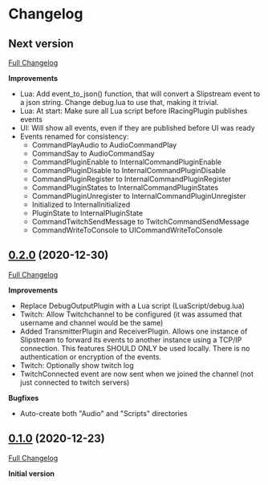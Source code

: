 ﻿# Changelog

## Next version
[Full Changelog](https://github.com/dennis/slipstream/compare/v0.2.0...main)

**Improvements**
 - Lua: Add event_to_json() function, that will convert a Slipstream event to a json string. Change debug.lua to use that, making it trivial.
 - Lua: At start: Make sure all Lua script before IRacingPlugin publishes events
 - UI: Will show all events, even if they are published before UI was ready
 - Events renamed for consistency:
   - CommandPlayAudio to AudioCommandPlay
   - CommandSay to AudioCommandSay
   - CommandPluginEnable to InternalCommandPluginEnable
   - CommandPluginDisable to InternalCommandPluginDisable
   - CommandPluginRegister to InternalCommandPluginRegister
   - CommandPluginStates to InternalCommandPluginStates
   - CommandPluginUnregister to InternalCommandPluginUnregister
   - Initialized to InternalInitialized
   - PluginState to InternalPluginState
   - CommandTwitchSendMessage to TwitchCommandSendMessage
   - CommandWriteToConsole to UICommandWriteToConsole

## [0.2.0](https://github.com/dennis/slipstream/releases/tag/v0.2.0) (2020-12-30)
[Full Changelog](https://github.com/dennis/slipstream/compare/v0.1.0...v0.2.0)

**Improvements**
 - Replace DebugOutputPlugin with a Lua script (LuaScript/debug.lua)
 - Twitch: Allow Twitchchannel to be configured (it was assumed that username and channel would be the same)
 - Added TransmitterPlugin and ReceiverPlugin. Allows one instance of Slipstream to forward its events to another instance using a TCP/IP connection. This features SHOULD ONLY be used locally. There is no authentication or encryption of the events.
 - Twitch: Optionally show twitch log
 - TwitchConnected event are now sent when we joined the channel (not just connected to twitch servers)

**Bugfixes**
 - Auto-create both "Audio" and "Scripts" directories

## [0.1.0](https://github.com/dennis/slipstream/releases/tag/v0.1.0) (2020-12-23)
[Full Changelog](https://github.com/dennis/slipstream/compare/be57351b1d0c5ff75a87ece10b3e7c272a980446...v0.1.0)

**Initial version**
